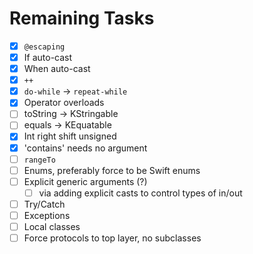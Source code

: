 # Remaining Tasks

- [X] `@escaping`
- [X] If auto-cast
- [X] When auto-cast
- [X] `++`
- [X] `do-while` -> `repeat-while`
- [X] Operator overloads
- [ ] toString -> KStringable
- [ ] equals -> KEquatable
- [X] Int right shift unsigned
- [X] 'contains' needs no argument
- [ ] `rangeTo`
- [ ] Enums, preferably force to be Swift enums
- [ ] Explicit generic arguments (?)
    - [ ] via adding explicit casts to control types of in/out
- [ ] Try/Catch
- [ ] Exceptions
- [ ] Local classes
- [ ] Force protocols to top layer, no subclasses